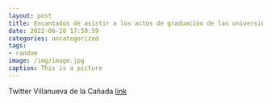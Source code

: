 ```yaml
---
layout: post
title: Encantados de asistir a los actos de graduación de las universidades de nuestro municipio @uaxuniversidad y @universidadcjc ¡Fe...
date: 2022-06-20 17:59:59
categories: uncategorized
tags:
- random
image: /img/image.jpg
caption: This is a picture
---
```

Twitter Villanueva de la Cañada [link](https://twitter.com/AytoVDLCanada/status/1538839600441044993)

